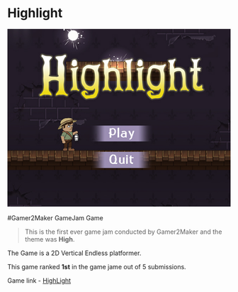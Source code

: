 # Highlight
![GamePlay](https://github.com/SSJAbatron/Highlight/blob/main/GameScreen_Highlight.jpg)

#Gamer2Maker GameJam Game
> This is the first ever game jam conducted by Gamer2Maker and the theme was __High__.

The Game is a 2D Vertical Endless platformer.

This game ranked __1st__ in the game jame out of 5 submissions.

Game link - [HighLight](https://sanketvaria.itch.io/highlight)
